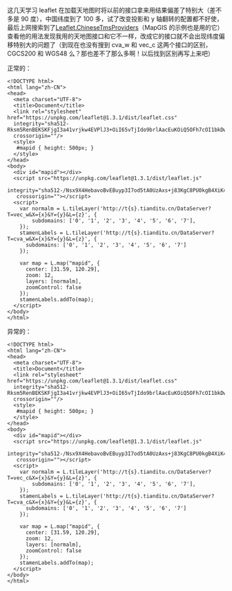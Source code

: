 这几天学习 leaflet 在加载天地图时将以前的接口拿来用结果偏差了特别大（差不多是 90 度），中国纬度到了 100 多，试了改变投影和 y 轴翻转的配置都不好使，最后上网搜索到了[Leaflet.ChineseTmsProviders](https://github.com/htoooth/Leaflet.ChineseTmsProviders.git)（MapGIS 的示例也是用的它）查看他的用法发现我用的天地图接口和它不一样，改成它的接口就不会出现纬度偏移特别大的问题了（到现在也没有搜到 cva_w 和 vec_c 这两个接口的区别，CGCS200 和 WGS48 么？那也差不了那么多啊！以后找到区别再写上来吧）

正常的：

    <!DOCTYPE html>
    <html lang="zh-CN">
    <head>
      <meta charset="UTF-8">
      <title>Document</title>
      <link rel="stylesheet" href="https://unpkg.com/leaflet@1.3.1/dist/leaflet.css"
      integrity="sha512-Rksm5RenBEKSKFjgI3a41vrjkw4EVPlJ3+OiI65vTjIdo9brlAacEuKOiQ5OFh7cOI1bkDwLqdLw3Zg0cRJAAQ=="
      crossorigin=""/>
      <style>
       #mapid { height: 500px; }
      </style>
    </head>
    <body>
      <div id="mapid"></div>
      <script src="https://unpkg.com/leaflet@1.3.1/dist/leaflet.js"
       integrity="sha512-/Nsx9X4HebavoBvEBuyp3I7od5tA0UzAxs+j83KgC8PU0kgB4XiK4Lfe4y4cgBtaRJQEIFCW+oC506aPT2L1zw=="
       crossorigin=""></script>
      <script>
        var normalm = L.tileLayer('http://t{s}.tianditu.cn/DataServer?T=vec_w&X={x}&Y={y}&L={z}', {
            subdomains: ['0', '1', '2', '3', '4', '5', '6', '7'],
        });
        stamenLabels = L.tileLayer('http://t{s}.tianditu.cn/DataServer?T=cva_w&X={x}&Y={y}&L={z}', {
          subdomains: ['0', '1', '2', '3', '4', '5', '6', '7']
        });

        var map = L.map("mapid", {
          center: [31.59, 120.29],
          zoom: 12,
          layers: [normalm],
          zoomControl: false
        });
        stamenLabels.addTo(map);
      </script>
    </body>
    </html>

异常的：

    <!DOCTYPE html>
    <html lang="zh-CN">
    <head>
      <meta charset="UTF-8">
      <title>Document</title>
      <link rel="stylesheet" href="https://unpkg.com/leaflet@1.3.1/dist/leaflet.css"
      integrity="sha512-Rksm5RenBEKSKFjgI3a41vrjkw4EVPlJ3+OiI65vTjIdo9brlAacEuKOiQ5OFh7cOI1bkDwLqdLw3Zg0cRJAAQ=="
      crossorigin=""/>
      <style>
       #mapid { height: 500px; }
      </style>
    </head>
    <body>
      <div id="mapid"></div>
      <script src="https://unpkg.com/leaflet@1.3.1/dist/leaflet.js"
       integrity="sha512-/Nsx9X4HebavoBvEBuyp3I7od5tA0UzAxs+j83KgC8PU0kgB4XiK4Lfe4y4cgBtaRJQEIFCW+oC506aPT2L1zw=="
       crossorigin=""></script>
      <script>
        var normalm = L.tileLayer('http://t{s}.tianditu.cn/DataServer?T=vec_c&X={x}&Y={y}&L={z}', {
            subdomains: ['0', '1', '2', '3', '4', '5', '6', '7'],
        });
        stamenLabels = L.tileLayer('http://t{s}.tianditu.cn/DataServer?T=cva_c&X={x}&Y={y}&L={z}', {
          subdomains: ['0', '1', '2', '3', '4', '5', '6', '7']
        });

        var map = L.map("mapid", {
          center: [31.59, 120.29],
          zoom: 12,
          layers: [normalm],
          zoomControl: false
        });
        stamenLabels.addTo(map);
      </script>
    </body>
    </html>
